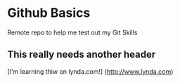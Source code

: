# Github Basics

Remote repo to help me test out my Git Skills
## This really needs another header

[I'm learning thiw on lynda.com!] (http://www.lynda.com)
